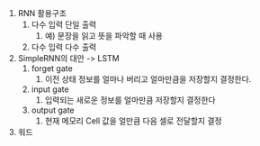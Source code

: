 1. RNN 활용구조
   1. 다수 입력 단일 출력
      1. 예) 문장을 읽고 뜻을 파악할 때 사용
   2. 다수 입력 다수 출력
2. SimpleRNN의 대안 -> LSTM
   1. forget gate
      1. 이전 상태 정보를 얼마나 버리고 얼마만큼을 저장할지 결정한다.
   2. input gate
      1. 입력되는 새로운 정보를 얼마만큼 저장할지 결정한다
   3. output gate
      1. 현재 메모리 Cell 값을 얼만큼 다음 셀로 전달할지 결정
3. 워드